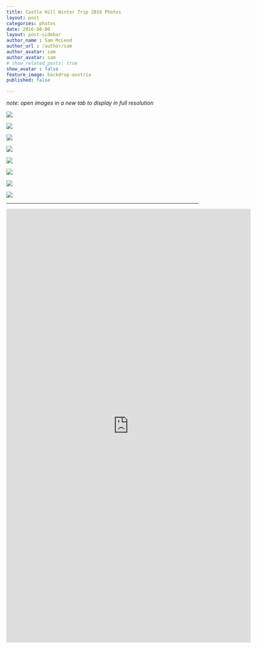 ```yaml
---
title: Castle Hill Winter Trip 2016 Photos
layout: post
categories: photos
date: 2016-08-06
layout: post-sidebar
author_name : Sam McLeod
author_url : /author/sam
author_avatar: sam
author_avatar: sam
# show_related_posts: true
show_avatar : false
feature_image: backdrop-austria
published: false

---
```


_note: open images in a new tab to display in full resolution_

![](https://raw.githubusercontent.com/sammcj/smcleod_files/master/images/castle_hill_2016/blue.jpg)

![](https://raw.githubusercontent.com/sammcj/smcleod_files/master/images/castle_hill_2016/overandout.jpg)

![](https://raw.githubusercontent.com/sammcj/smcleod_files/master/images/castle_hill_2016/thisimagerocks.jpg)

![](https://raw.githubusercontent.com/sammcj/smcleod_files/master/images/castle_hill_2016/foggy.jpg)

![](https://raw.githubusercontent.com/sammcj/smcleod_files/master/images/castle_hill_2016/skifield.jpg)

![](https://raw.githubusercontent.com/sammcj/smcleod_files/master/images/castle_hill_2016/depth.jpg)

![](https://raw.githubusercontent.com/sammcj/smcleod_files/master/images/castle_hill_2016/getyawideon.jpg)

![](https://raw.githubusercontent.com/sammcj/smcleod_files/master/images/castle_hill_2016/getyawideonagain.jpg)

---

<iframe src="https://player.vimeo.com/video/177805831?title=0&byline=0&portrait=0" width="640" height="1135" frameborder="0" webkitallowfullscreen mozallowfullscreen allowfullscreen></iframe>
